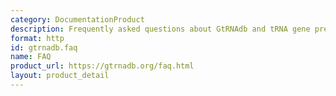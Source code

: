 ```yaml
---
category: DocumentationProduct
description: Frequently asked questions about GtRNAdb and tRNA gene predictions
format: http
id: gtrnadb.faq
name: FAQ
product_url: https://gtrnadb.org/faq.html
layout: product_detail
---
```

